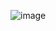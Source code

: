 ![image](https://github.com/companyakis/flutter-step-by-step/assets/77589867/a6952e00-5341-4f2f-bbad-cfba0c702808)
